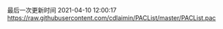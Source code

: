 最后一次更新时间 2021-04-10 12:00:17
https://raw.githubusercontent.com/cdlaimin/PACList/master/PACList.pac

